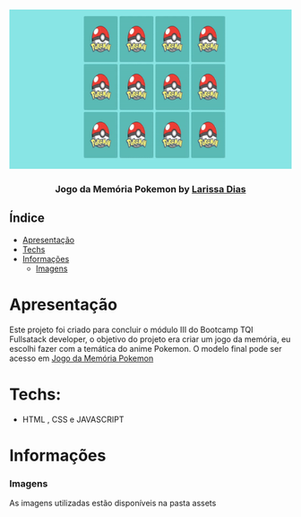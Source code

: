<br />
<p align="center">
    <img src="https://github.com/QueenieBloom/JOGO-DA-MEMORIA-POKEMON/blob/main/assets/images/jogo_da_memoria.gif" alt="Logo" width="800">

  <h3 align="center">Jogo da Memória Pokemon by <a href="https://www.linkedin.com/in/larissa-dias-0740ba219/">Larissa Dias</a></h3>


## Índice
* [Apresentação](#apresentação)
* [Techs](#techs)
* [Informações](#informações)  
  * [Imagens](#imagens)

# Apresentação
Este projeto foi criado para concluir o módulo III do Bootcamp TQI Fullsatack developer, o objetivo do projeto era criar um jogo da memória, eu escolhi fazer com a temática do anime Pokemon. O modelo final pode ser acesso em <a href="https://queeniebloom.github.io/JOGO-DA-MEMORIA-POKEMON/">Jogo da Memória Pokemon</a>

# Techs: 
- HTML , CSS e JAVASCRIPT

# Informações
### Imagens
As imagens utilizadas estão disponíveis na pasta assets
